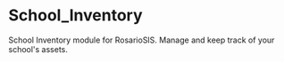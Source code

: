 # School_Inventory
School Inventory module for RosarioSIS. Manage and keep track of your school's assets.
